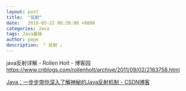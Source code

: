```yaml
---
layout: post
title:  "反射"
date:   2018-05-22 08:38:00 +0800
categories: Java
tags: Java基础
author: pepe
description: 『 反射 』
---
```






java反射详解 - Rollen Holt - 博客园
https://www.cnblogs.com/rollenholt/archive/2011/09/02/2163758.html


[Java：一步步带你深入了解神秘的Java反射机制 - CSDN博客](https://blog.csdn.net/carson_ho/article/details/80921333)



